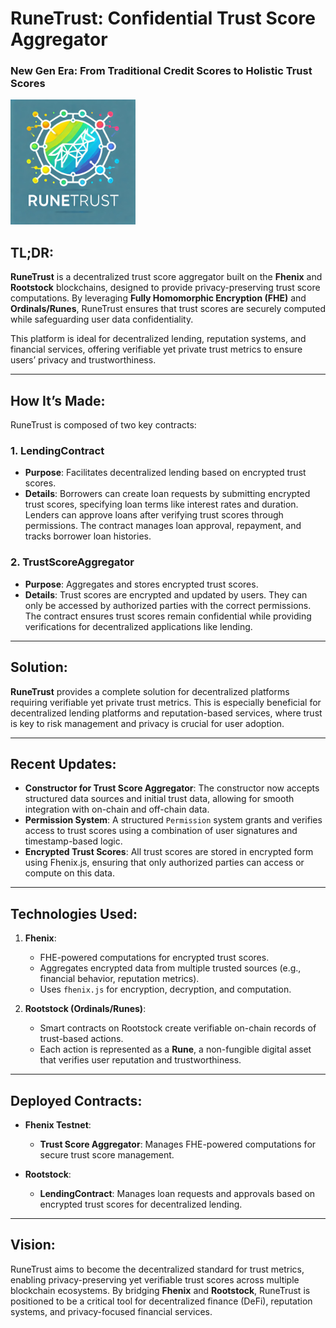 # RuneTrust: Confidential Trust Score Aggregator

### New Gen Era: From Traditional Credit Scores to Holistic Trust Scores

<img src="./docs/Logo.png" alt="RuneTrust Logo" width="200" />

## TL;DR:
**RuneTrust** is a decentralized trust score aggregator built on the **Fhenix** and **Rootstock** blockchains, designed to provide privacy-preserving trust score computations. By leveraging **Fully Homomorphic Encryption (FHE)** and **Ordinals/Runes**, RuneTrust ensures that trust scores are securely computed while safeguarding user data confidentiality.

This platform is ideal for decentralized lending, reputation systems, and financial services, offering verifiable yet private trust metrics to ensure users’ privacy and trustworthiness.

---

## How It’s Made:

RuneTrust is composed of two key contracts:

### 1. LendingContract
- **Purpose**: Facilitates decentralized lending based on encrypted trust scores.
- **Details**: Borrowers can create loan requests by submitting encrypted trust scores, specifying loan terms like interest rates and duration. Lenders can approve loans after verifying trust scores through permissions. The contract manages loan approval, repayment, and tracks borrower loan histories.

### 2. TrustScoreAggregator
- **Purpose**: Aggregates and stores encrypted trust scores.
- **Details**: Trust scores are encrypted and updated by users. They can only be accessed by authorized parties with the correct permissions. The contract ensures trust scores remain confidential while providing verifications for decentralized applications like lending.

---

## Solution:
**RuneTrust** provides a complete solution for decentralized platforms requiring verifiable yet private trust metrics. This is especially beneficial for decentralized lending platforms and reputation-based services, where trust is key to risk management and privacy is crucial for user adoption.

---

## Recent Updates:
- **Constructor for Trust Score Aggregator**: The constructor now accepts structured data sources and initial trust data, allowing for smooth integration with on-chain and off-chain data.
- **Permission System**: A structured `Permission` system grants and verifies access to trust scores using a combination of user signatures and timestamp-based logic.
- **Encrypted Trust Scores**: All trust scores are stored in encrypted form using Fhenix.js, ensuring that only authorized parties can access or compute on this data.

---

## Technologies Used:

1. **Fhenix**:
   - FHE-powered computations for encrypted trust scores.
   - Aggregates encrypted data from multiple trusted sources (e.g., financial behavior, reputation metrics).
   - Uses `fhenix.js` for encryption, decryption, and computation.

2. **Rootstock (Ordinals/Runes)**:
   - Smart contracts on Rootstock create verifiable on-chain records of trust-based actions.
   - Each action is represented as a **Rune**, a non-fungible digital asset that verifies user reputation and trustworthiness.

---

## Deployed Contracts:

- **Fhenix Testnet**:
  - **Trust Score Aggregator**: Manages FHE-powered computations for secure trust score management.

- **Rootstock**:
  - **LendingContract**: Manages loan requests and approvals based on encrypted trust scores for decentralized lending.

---

## Vision:
RuneTrust aims to become the decentralized standard for trust metrics, enabling privacy-preserving yet verifiable trust scores across multiple blockchain ecosystems. By bridging **Fhenix** and **Rootstock**, RuneTrust is positioned to be a critical tool for decentralized finance (DeFi), reputation systems, and privacy-focused financial services.

